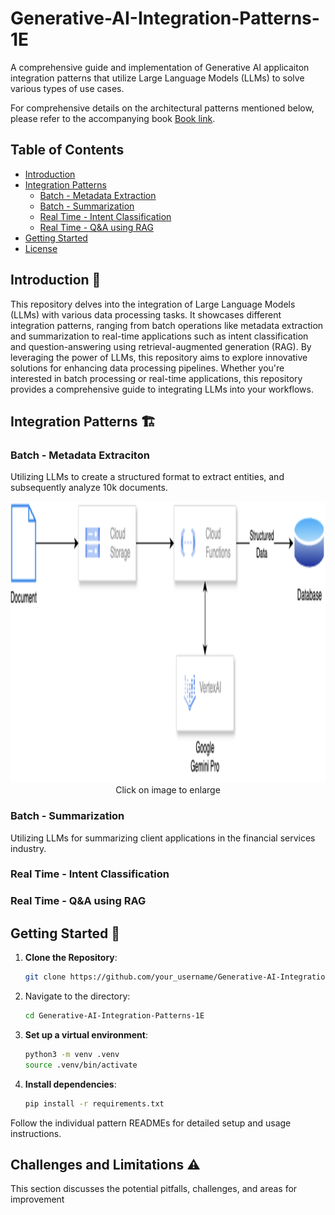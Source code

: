 # Generative-AI-Integration-Patterns-1E

A comprehensive guide and implementation of Generative AI applicaiton integration patterns that utilize Large Language Models (LLMs) to solve various types of use cases.

For comprehensive details on the architectural patterns mentioned below, please refer to the accompanying book [Book link](). 


## Table of Contents

- [Introduction](#introduction)
- [Integration Patterns](#integration-patterns)
  - [Batch - Metadata Extraction](#batch-metadata)
  - [Batch - Summarization](#batch-summarization)
  - [Real Time - Intent Classification](#real-time-intent)
  - [Real Time -  Q&A using RAG](#real-time-RAG)
- [Getting Started](#getting-started)
- [License](#license)

## Introduction 📘

This repository delves into the integration of Large Language Models (LLMs) with various data processing tasks. It showcases different integration patterns, ranging from batch operations like metadata extraction and summarization to real-time applications such as intent classification and question-answering using retrieval-augmented generation (RAG). By leveraging the power of LLMs, this repository aims to explore innovative solutions for enhancing data processing pipelines. Whether you're interested in batch processing or real-time applications, this repository provides a comprehensive guide to integrating LLMs into your workflows.

## Integration Patterns 🏗️

### Batch - Metadata Extraciton
Utilizing LLMs to create a structured format to extract entities, and subsequently analyze 10k documents.

<div align="center">
<img src="./img/batch-metadata.png" alt="Architecture (100-Foot View)" width="800" height="450"/>
</div>

<div align="center">
  Click on image to enlarge
</div>

### Batch - Summarization
Utilizing LLMs for summarizing client applications in the financial services industry.

### Real Time - Intent Classification

### Real Time -  Q&A using RAG

## Getting Started 🚀

1. **Clone the Repository**:

   ```bash
   git clone https://github.com/your_username/Generative-AI-Integration-Patterns-1E.git
   ```

2. Navigate to the directory:

   ```bash
   cd Generative-AI-Integration-Patterns-1E
   ```

3. **Set up a virtual environment**:

   ```bash
   python3 -m venv .venv
   source .venv/bin/activate
   ```

4. **Install dependencies**:

   ```bash
   pip install -r requirements.txt
   ```

Follow the individual pattern READMEs for detailed setup and usage instructions.

## Challenges and Limitations ⚠️

This section discusses the potential pitfalls, challenges, and areas for improvement